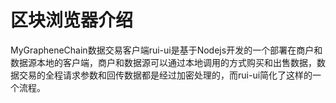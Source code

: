 


# 区块浏览器介绍

MyGrapheneChain数据交易客户端rui-ui是基于Nodejs开发的一个部署在商户和数据源本地的客户端，商户和数据源可以通过本地调用的方式购买和出售数据，数据交易的全程请求参数和回传数据都是经过加密处理的，而rui-ui简化了这样的一个流程。

